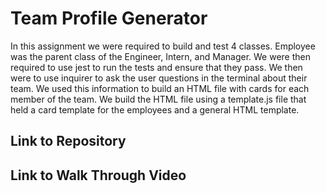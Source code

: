 # Team Profile Generator
In this assignment we were required to build and test 4 classes. Employee was the parent class of the Engineer, Intern, and Manager. We were then required to use jest to run the tests and ensure that they pass. We then were to use inquirer to ask the user questions in the terminal about their team. We used this information to build an HTML file with cards for each member of the team. We build the HTML file using a template.js file that held a card template for the employees and a general HTML template.


## Link to Repository

## Link to Walk Through Video